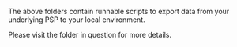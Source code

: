 The above folders contain runnable scripts to export data from your underlying PSP to your local environment.

Please visit the folder in question for more details.